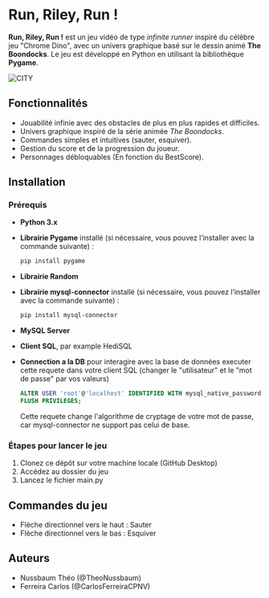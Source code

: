 # Run, Riley, Run !

**Run, Riley, Run !** est un jeu vidéo de type *infinite runner* inspiré du célèbre jeu "Chrome Dino", avec un univers graphique basé sur le dessin animé **The Boondocks**. Le jeu est développé en Python en utilisant la bibliothèque **Pygame**.


![CITY](https://github.com/user-attachments/assets/b3604f20-1b8f-4015-8dd6-32173ccbf39a)

## Fonctionnalités

- Jouabilité infinie avec des obstacles de plus en plus rapides et difficiles.
- Univers graphique inspiré de la série animée *The Boondocks*.
- Commandes simples et intuitives (sauter, esquiver).
- Gestion du score et de la progression du joueur.
- Personnages débloquables (En fonction du BestScore).

## Installation

### Prérequis
- **Python 3.x**
- **Librairie Pygame** installé (si nécessaire, vous pouvez l’installer avec la commande suivante) :
  ```bash
  pip install pygame
  ```
- **Librairie Random**
- **Librairie mysql-connector** installé (si nécessaire, vous pouvez l’installer avec la commande suivante) :
  ```bash
  pip install mysql-connector
  ```

- **MySQL Server**
- **Client SQL**, par example HediSQL
- **Connection a la DB** pour interagire avec la base de données executer cette requete dans votre client SQL (changer le "utilisateur" et le "mot de passe" par vos valeurs)
  ```SQL
  ALTER USER 'root'@'localhost' IDENTIFIED WITH mysql_native_password BY 'Cactus-8';
  FLUSH PRIVILEGES;
  ```
  Cette requete change l'algorithme de cryptage de votre mot de passe, car mysql-connector ne support pas celui de base.

### Étapes pour lancer le jeu
1. Clonez ce dépôt sur votre machine locale (GitHub Desktop)
2. Accédez au dossier du jeu
3. Lancez le fichier main.py

## Commandes du jeu
- Flèche directionnel vers le haut : Sauter
- Flèche directionnel vers le bas : Esquiver

## Auteurs
- Nussbaum Théo (@TheoNussbaum)
- Ferreira Carlos (@CarlosFerreiraCPNV)
